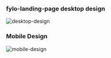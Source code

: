 ### fylo-landing-page desktop design
![desktop-design](https://user-images.githubusercontent.com/72508679/134498371-4ba37450-b634-4e4d-a4eb-54d6466edbe1.jpg)

### Mobile Design
![mobile-design](https://user-images.githubusercontent.com/72508679/134498778-6e532d70-d8a8-4f9e-a762-916ed34c09e4.jpg)
